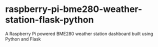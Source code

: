 # raspberry-pi-bme280-weather-station-flask-python
A Raspberry Pi powered BME280 weather station dashboard built using Python and Flask
